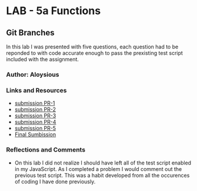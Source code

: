 # LAB - 5a Functions

## Git Branches

In this lab I was presented with five questions, each question had to be 
reponded to with code accurate enough to pass the prexisting test script
included with the assignment.

### Author: Aloysious

### Links and Resources
* [submission PR-1](https://github.com/AL0YSI0US/lab-05a-functions/pull/1)
* [submission PR-2](https://github.com/AL0YSI0US/lab-05a-functions/pull/2)
* [submission PR-3](https://github.com/AL0YSI0US/lab-05a-functions/pull/3)
* [submission PR-4](https://github.com/AL0YSI0US/lab-05a-functions/pull/4)
* [submission PR-5](https://github.com/AL0YSI0US/lab-05a-functions/pull/5)
* [Final Sumbission](https://github.com/AL0YSI0US/lab-05a-functions/pull/6)

### Reflections and Comments

* On this lab I did not realize I should have left all of the test script 
enabled in my JavaScript. As I completed a problem I would comment out the 
previous test script. This was a habit developed from all the occurences of 
coding I have done previously.  
